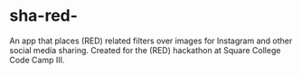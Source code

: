 sha-red-
========

An app that places (RED) related filters over images for Instagram and other social media sharing. Created for the (RED) hackathon at Square College Code Camp III.
